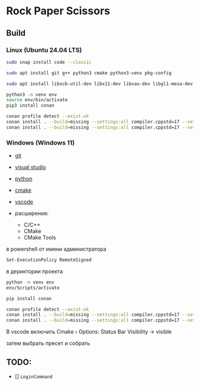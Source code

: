 # Rock Paper Scissors

## Build

### Linux (Ubuntu 24.04 LTS)

```sh
sudo snap install code --classic

sudo apt install git g++ python3 cmake python3-venv pkg-config

sudo apt install libxcb-util-dev libx11-dev libxau-dev libgl1-mesa-dev libx11-xcb-dev libfontenc-dev libice-dev libsm-dev libxaw7-dev libxcomposite-dev libxcursor-dev libxdamage-dev libxext-dev libxfixes-dev libxi-dev libxinerama-dev libxkbfile-dev libxmu-dev libxmuu-dev libxpm-dev libxrandr-dev libxrender-dev libxres-dev libxss-dev libxt-dev libxtst-dev libxv-dev libxxf86vm-dev libxcb-glx0-dev libxcb-render0-dev libxcb-render-util0-dev libxcb-xkb-dev libxcb-icccm4-dev libxcb-image0-dev libxcb-keysyms1-dev libxcb-randr0-dev libxcb-shape0-dev libxcb-sync-dev libxcb-xfixes0-dev libxcb-xinerama0-dev libxcb-dri3-dev uuid-dev libxcb-cursor-dev libxcb-dri2-0-dev libxcb-dri3-dev libxcb-present-dev libxcb-composite0-dev libxcb-ewmh-dev libxcb-res0-dev

python3 -m venv env
source env/bin/activate
pip3 install conan

conan profile detect --exist-ok
conan install . --build=missing --settings:all compiler.cppstd=17 --settings:all build_type=Release
conan install . --build=missing --settings:all compiler.cppstd=17 --settings:all build_type=Debug
```

### Windows (Windows 11)

- [git](https://github.com/git-for-windows/git/releases/download/v2.47.1.windows.2/Git-2.47.1.2-64-bit.exe)
- [visual studio](https://visualstudio.microsoft.com/ru/thank-you-downloading-visual-studio/?sku=Community&channel=Release&version=VS2022&source=VSLandingPage&cid=2030&passive=false)
- [python](https://www.python.org/ftp/python/3.13.1/python-3.13.1-amd64.exe)
- [cmake](https://github.com/Kitware/CMake/releases/download/v3.31.5/cmake-3.31.5-windows-x86_64.msi)

- [vscode](https://code.visualstudio.com/download#)
- расширения:
    - C/C++
    - CMake
    - CMake Tools

в powershell от имени администратора
```sh
Set-ExecutionPolicy RemoteSigned
```

в дериктории проекта
```sh
python -m venv env
env/Scripts/activate

pip install conan

conan profile detect --exist-ok
conan install . --build=missing --settings:all compiler.cppstd=17 --settings:all build_type=Release
conan install . --build=missing --settings:all compiler.cppstd=17 --settings:all build_type=Debug
```

В vscode включить
Cmake › Options: Status Bar Visibility -> visible

затем выбрать пресет и собрать

## TODO:

- [] `LoginCommand`